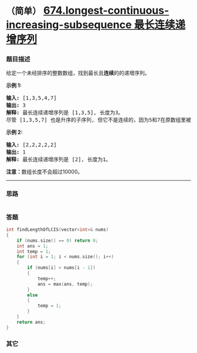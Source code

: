 # `（简单）` [674.longest-continuous-increasing-subsequence 最长连续递增序列](https://leetcode-cn.com/problems/longest-continuous-increasing-subsequence/)

### 题目描述
<p>给定一个未经排序的整数数组，找到最长且<strong>连续</strong>的的递增序列。</p>

<p><strong>示例 1:</strong></p>

<pre><strong>输入:</strong> [1,3,5,4,7]
<strong>输出:</strong> 3
<strong>解释:</strong> 最长连续递增序列是 [1,3,5], 长度为3。
尽管 [1,3,5,7] 也是升序的子序列, 但它不是连续的，因为5和7在原数组里被4隔开。 
</pre>

<p><strong>示例 2:</strong></p>

<pre><strong>输入:</strong> [2,2,2,2,2]
<strong>输出:</strong> 1
<strong>解释:</strong> 最长连续递增序列是 [2], 长度为1。
</pre>

<p><strong>注意：</strong>数组长度不会超过10000。</p>


---
### 思路
```
```

### 答题
``` C++
int findLengthOfLCIS(vector<int>& nums)
{
	if (nums.size() == 0) return 0;
	int ans = 1;
	int temp = 1;
	for (int i = 1; i < nums.size(); i++)
	{
		if (nums[i] > nums[i - 1])
		{
			temp++;
			ans = max(ans, temp);
		}
		else
		{
			temp = 1;
		}
	}
	return ans;
}
```

### 其它
``` C++
```

